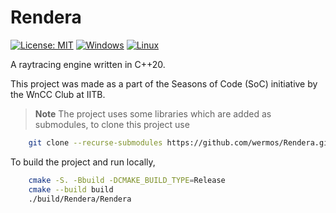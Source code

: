 Rendera
====
[![License: MIT](https://img.shields.io/badge/License-MIT-yellow.svg)](https://opensource.org/licenses/MIT) [![Windows](https://github.com/wermos/Rendera/actions/workflows/windows.yml/badge.svg)](https://github.com/wermos/Rendera/actions/workflows/windows.yml) [![Linux](https://github.com/wermos/Rendera/actions/workflows/linux.yml/badge.svg)](https://github.com/wermos/Rendera/actions/workflows/linux.yml)

A raytracing engine written in C++20.

This project was made as a part of the Seasons of Code (SoC) initiative by the WnCC Club at IITB.

> **Note**
> The project uses some libraries which are added as submodules, to clone this project use

```bash
    git clone --recurse-submodules https://github.com/wermos/Rendera.git
```

To build the project and run locally,

```bash
    cmake -S. -Bbuild -DCMAKE_BUILD_TYPE=Release
    cmake --build build
    ./build/Rendera/Rendera
```

